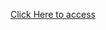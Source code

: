 [Click Here to access](https://miro.com/welcomeonboard/SPM22YGFzZIWGJC6DBaclAPfH9nbL5ITcvW7qgWXeWZGx0m6ut2HbOf1bmNDBFYJ)